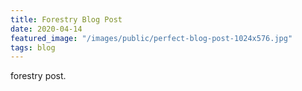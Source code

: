 ```yaml
---
title: Forestry Blog Post
date: 2020-04-14
featured_image: "/images/public/perfect-blog-post-1024x576.jpg"
tags: blog
---
```

forestry post.